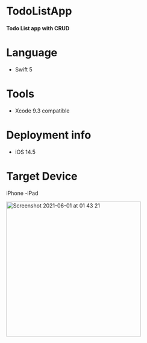 # TodoListApp

#### Todo List app with CRUD

# Language
- Swift 5
# Tools
- Xcode 9.3 compatible
# Deployment info
- iOS 14.5
# Target Device

iPhone
-iPad

<img width="357" alt="Screenshot 2021-06-01 at 01 43 21" src="https://user-images.githubusercontent.com/35179563/120252681-25742000-c27d-11eb-8a15-ef197545a954.png">


